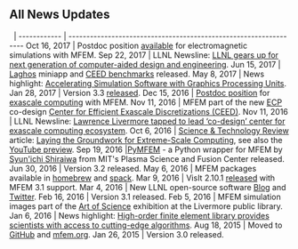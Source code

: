 ## All News Updates

&nbsp;       |
------------ | -----------------------------------------------------------------
Oct 16, 2017 | Postdoc position [available](http://careers-llnl.ttcportals.com/jobs/8037517-postdoctoral-research-staff-member) for electromagnetic simulations with MFEM.
Sep 22, 2017 | LLNL Newsline: [LLNL gears up for next generation of computer-aided design and engineering](https://www.llnl.gov/news/llnl-gears-next-generation-computer-aided-design-and-engineering).
Jun 15, 2017 | [Laghos](https://github.com/ceed/Laghos) miniapp and [CEED benchmarks](http://ceed.exascaleproject.org/bps/) released.
May 8, 2017  | News highlight: [Accelerating Simulation Software with Graphics Processing Units](https://computation.llnl.gov/newsroom/accelerating-simulation-software-graphics-processing-units).
Jan 28, 2017 | Version 3.3 [released](https://raw.githubusercontent.com/mfem/mfem/master/CHANGELOG).
Dec 15, 2016 | [Postdoc position](http://careers-ext.llnl.gov/jobs/6264056-post-dr-research-staff-1) for [exascale computing](https://exascaleproject.org/2016/11/11/ecp_co-design_centers) with MFEM.
Nov 11, 2016 | MFEM part of the new [ECP](https://exascaleproject.org) co-design [Center for Efficient Exascale Discretizations (CEED)](http://ceed.exascaleproject.org).
Nov 11, 2016 | LLNL Newsline: [Lawrence Livermore tapped to lead ‘co-design’ center for exascale computing ecosystem](https://www.llnl.gov/news/lawrence-livermore-tapped-lead-%E2%80%98co-design%E2%80%99-center-exascale-computing-ecosystem).
Oct 6, 2016 | [Science & Technology Review](https://str.llnl.gov/september-2016) article: [Laying the Groundwork for Extreme-Scale Computing](https://str.llnl.gov/content/pages/september-2016/pdf/09.16.1.pdf), see also the [YouTube preview](http://www.youtube.com/watch?v=ePWyiDf_XTg).
Sep 19, 2016 |[PyMFEM](https://github.com/MFEM/PyMFEM) - a Python wrapper for MFEM by [Syun'ichi Shiraiwa](https://www.psfc.mit.edu/people/scientific-staff/syun-ichi-shiraiwa) from MIT's Plasma Science and Fusion Center released.
Jun 30, 2016 | Version 3.2 released.
May 6, 2016  | MFEM packages available in [homebrew](https://github.com/Homebrew/homebrew-science) and [spack](https://github.com/LLNL/spack).
Mar 9, 2016  | VisIt 2.10.1 [released](http://software.llnl.gov/news/2016/03/09/visit-2.10.1) with MFEM 3.1 support.
Mar 4, 2016  | New LLNL open-source software [Blog](http://software.llnl.gov/news) and [Twitter](https://twitter.com/LLNL_OpenSource).
Feb 16, 2016 | Version 3.1 released.
Feb 5, 2016  | MFEM simulation images part of the [Art of Science](https://www.llnl.gov/news/media-advisory-laboratory-showcases-art-science-livermore-library) exhibition at the Livermore public library.
Jan 6, 2016  | News highlight: [High-order finite element library provides scientists with access to cutting-edge algorithms](http://computation.llnl.gov/newsroom/high-order-finite-element-library-provides-scientists-access-cutting-edge-algorithms).
Aug 18, 2015 | Moved to [GitHub](https://github.com/mfem/mfem) and [mfem.org](http://mfem.org).
Jan 26, 2015 | Version 3.0 released.

